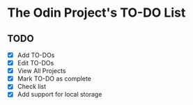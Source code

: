 # The Odin Project's TO-DO List
## TODO
- [X] Add TO-DOs
- [X] Edit TO-DOs
- [X] View All Projects
- [X] Mark TO-DO as complete
- [X] Check list
- [X] Add support for local storage